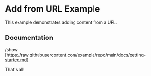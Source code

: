 # Add from URL Example

This example demonstrates adding content from a URL.

## Documentation

/show [https://raw.githubusercontent.com/example/repo/main/docs/getting-started.md]

That's all!